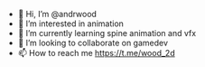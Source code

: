 - 👋 Hi, I’m @andrwood
- 👀 I’m interested in animation
- 🌱 I’m currently learning spine animation and vfx
- 💞️ I’m looking to collaborate on gamedev
- 📫 How to reach me https://t.me/wood_2d

<!---
andrwood/andrwood is a ✨ special ✨ repository because its `README.md` (this file) appears on your GitHub profile.
You can click the Preview link to take a look at your changes.
--->
